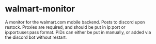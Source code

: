 # walmart-monitor
A monitor for the walmart.com mobile backend. Posts to discord upon restock.
Proxies are required, and should be put in ip:port or ip:port:user:pass format.
PIDs can either be put in manually, or added via the discord bot without restart.

